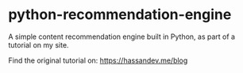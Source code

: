 # python-recommendation-engine
A simple content recommendation engine built in Python, as part of a tutorial on my site.

Find the original tutorial on: https://hassandev.me/blog
